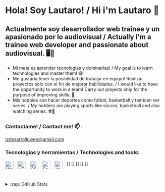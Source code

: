 # Hola! Soy Lautaro! / Hi i'm Lautaro 👋 

## Actualmente soy desarrollador web trainee y un apasionado por lo audiovisual / Actually i'm a trainee web developer and passionate about audiovisual. 🖥️🎥

- Mi meta es aprender tecnologías y dominarlas! / My goal is to learn technologies and master them! 😄
- Me gustaría tener la posibilidad de trabajar en equipo! Realizar proyectos solo con el fin de mejorar habilidades. / I would like to have the opportunity to work in a team! Carry out projects only for the purpose of improving skills. 💪
- Mis hobbies son hacer deportes como fútbol, basketball y también ver series. / My hobbies are playing sports like soccer, basketball and also watching series. ⚽🏀

### Contactame! / Contact me! 📫 :

lzdesarrolloweb@gmail.com

### Tecnologías y herramientas / Technologies and tools:

[<img align="left" alt="Visual Studio Code" width="26px" src="https://cdn.jsdelivr.net/gh/devicons/devicon/icons/vscode/vscode-original.svg" style="padding-right:10px;" />]
[<img align="left" alt="HTML5" width="26px" src="https://cdn.jsdelivr.net/gh/devicons/devicon/icons/html5/html5-original.svg" style="padding-right:10px;" />]
[<img align="left" alt="CSS3" width="26px" src="https://cdn.jsdelivr.net/gh/devicons/devicon/icons/css3/css3-original.svg" style="padding-right:10px;" />]
[<img align="left" alt="Sass" width="26px" src="https://cdn.jsdelivr.net/gh/devicons/devicon/icons/sass/sass-original.svg" style="padding-right:10px;" />]
[<img align="left" alt="JavaScript" width="26px" src="https://cdn.jsdelivr.net/gh/devicons/devicon/icons/javascript/javascript-original.svg" style="padding-right:10px;" />]

<br />
<br />




<details>
  <summary>:zap: GitHub Stats</summary>

  <img align="left" alt="LautaroZapata's GitHub Stats" src="https://github-readme-stats.vercel.app/api?username=LautaroZapata&show_icons=true&hide_border=false&title_color=ff652f&icon_color=FFE400&bg_color=09131B&text_color=ffffff&border_color=0c1a25" />

</details>

